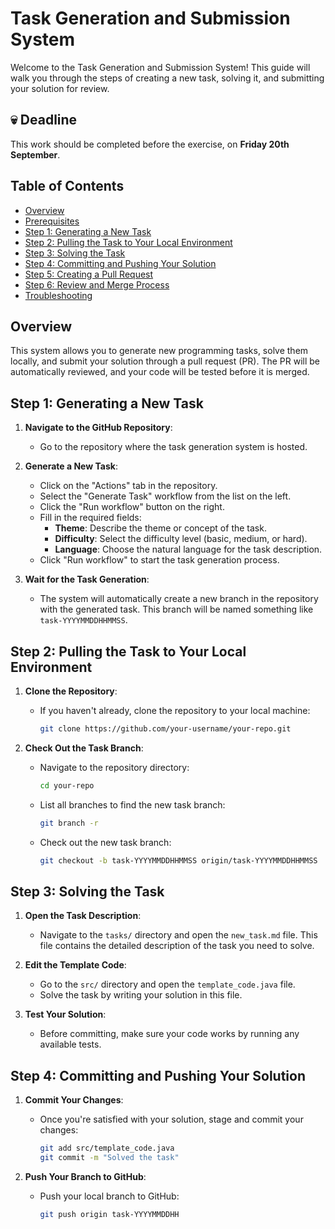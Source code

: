 # Task Generation and Submission System

Welcome to the Task Generation and Submission System! This guide will walk you through the steps of creating a new task, solving it, and submitting your solution for review.

## 💀 Deadline
 This work should be completed before the exercise, on **Friday 20th September**.

## Table of Contents

- [Overview](#overview)
- [Prerequisites](#prerequisites)
- [Step 1: Generating a New Task](#step-1-generating-a-new-task)
- [Step 2: Pulling the Task to Your Local Environment](#step-2-pulling-the-task-to-your-local-environment)
- [Step 3: Solving the Task](#step-3-solving-the-task)
- [Step 4: Committing and Pushing Your Solution](#step-4-committing-and-pushing-your-solution)
- [Step 5: Creating a Pull Request](#step-5-creating-a-pull-request)
- [Step 6: Review and Merge Process](#step-6-review-and-merge-process)
- [Troubleshooting](#troubleshooting)

## Overview

This system allows you to generate new programming tasks, solve them locally, and submit your solution through a pull request (PR). The PR will be automatically reviewed, and your code will be tested before it is merged.

## Step 1: Generating a New Task

1. **Navigate to the GitHub Repository**:
   - Go to the repository where the task generation system is hosted.

2. **Generate a New Task**:
   - Click on the "Actions" tab in the repository.
   - Select the "Generate Task" workflow from the list on the left.
   - Click the "Run workflow" button on the right.
   - Fill in the required fields:
     - **Theme**: Describe the theme or concept of the task.
     - **Difficulty**: Select the difficulty level (basic, medium, or hard).
     - **Language**: Choose the natural language for the task description.
   - Click "Run workflow" to start the task generation process.

3. **Wait for the Task Generation**:
   - The system will automatically create a new branch in the repository with the generated task. This branch will be named something like `task-YYYYMMDDHHMMSS`.

## Step 2: Pulling the Task to Your Local Environment

1. **Clone the Repository**:
   - If you haven't already, clone the repository to your local machine:
     ```bash
     git clone https://github.com/your-username/your-repo.git
     ```

2. **Check Out the Task Branch**:
   - Navigate to the repository directory:
     ```bash
     cd your-repo
     ```
   - List all branches to find the new task branch:
     ```bash
     git branch -r
     ```
   - Check out the new task branch:
     ```bash
     git checkout -b task-YYYYMMDDHHMMSS origin/task-YYYYMMDDHHMMSS
     ```

## Step 3: Solving the Task

1. **Open the Task Description**:
   - Navigate to the `tasks/` directory and open the `new_task.md` file. This file contains the detailed description of the task you need to solve.

2. **Edit the Template Code**:
   - Go to the `src/` directory and open the `template_code.java` file.
   - Solve the task by writing your solution in this file.

3. **Test Your Solution**:
   - Before committing, make sure your code works by running any available tests.

## Step 4: Committing and Pushing Your Solution

1. **Commit Your Changes**:
   - Once you're satisfied with your solution, stage and commit your changes:
     ```bash
     git add src/template_code.java
     git commit -m "Solved the task"
     ```

2. **Push Your Branch to GitHub**:
   - Push your local branch to GitHub:
     ```bash
     git push origin task-YYYYMMDDHH
     ```

